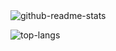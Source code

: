 <img src="https://github-readme-stats.vercel.app/api?username=pcdd-group&count_private=true&include_all_commits=false&locale=cn&cache_seconds=1800&hide_border=true&show_icons=true&bg_color=0,EC6C6C,FFD479,FFFC79,73FA79&theme=graywhite" alt="github-readme-stats" />

<img src="https://github-readme-stats.vercel.app/api/top-langs/?username=pcdd-group&locale=cn&cache_seconds=1800&hide_border=true&layout=compact&bg_color=0,73FA79,73FDFF,D783FF&theme=graywhite" 
alt="top-langs" />


